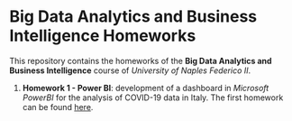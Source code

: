 # Big Data Analytics and Business Intelligence Homeworks
This repository contains the homeworks of the **Big Data Analytics and Business Intelligence** course of *University of Naples Federico II*.

 1. **Homework 1 - Power BI**: development of a dashboard in *Microsoft PowerBI* for the analysis of COVID-19 data in Italy. The first homework can be found [here](https://github.com/fabiod20/homework-BDABI/tree/main/homework1-PowerBI).
